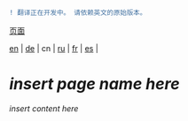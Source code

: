 ```diff
! 翻译正在开发中。 请依赖英文的原始版本。
```

[页面](https://github.com/syncloud/docs/blob/master/cn/index.md#页面)

[en](https://github.com/syncloud/platform/wiki/App-porting-guide) | 
[de](https://github.com/syncloud/docs/blob/master/de/content/App-porting-guide.md) | 
cn | 
[ru](https://github.com/syncloud/docs/blob/master/ru/content/App-porting-guide.md) | 
[fr](https://github.com/syncloud/docs/blob/master/fr/content/App-porting-guide.md) | 
[es](https://github.com/syncloud/docs/blob/master/es/content/App-porting-guide.md) | 

# *insert page name here*

*insert content here*
